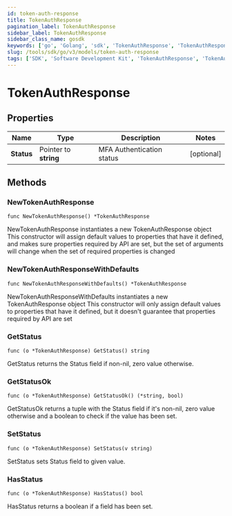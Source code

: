 ```yaml
---
id: token-auth-response
title: TokenAuthResponse
pagination_label: TokenAuthResponse
sidebar_label: TokenAuthResponse
sidebar_class_name: gosdk
keywords: ['go', 'Golang', 'sdk', 'TokenAuthResponse', 'TokenAuthResponse'] 
slug: /tools/sdk/go/v3/models/token-auth-response
tags: ['SDK', 'Software Development Kit', 'TokenAuthResponse', 'TokenAuthResponse']
---
```


# TokenAuthResponse

## Properties

Name | Type | Description | Notes
------------ | ------------- | ------------- | -------------
**Status** | Pointer to **string** | MFA Authentication status | [optional] 

## Methods

### NewTokenAuthResponse

`func NewTokenAuthResponse() *TokenAuthResponse`

NewTokenAuthResponse instantiates a new TokenAuthResponse object
This constructor will assign default values to properties that have it defined,
and makes sure properties required by API are set, but the set of arguments
will change when the set of required properties is changed

### NewTokenAuthResponseWithDefaults

`func NewTokenAuthResponseWithDefaults() *TokenAuthResponse`

NewTokenAuthResponseWithDefaults instantiates a new TokenAuthResponse object
This constructor will only assign default values to properties that have it defined,
but it doesn't guarantee that properties required by API are set

### GetStatus

`func (o *TokenAuthResponse) GetStatus() string`

GetStatus returns the Status field if non-nil, zero value otherwise.

### GetStatusOk

`func (o *TokenAuthResponse) GetStatusOk() (*string, bool)`

GetStatusOk returns a tuple with the Status field if it's non-nil, zero value otherwise
and a boolean to check if the value has been set.

### SetStatus

`func (o *TokenAuthResponse) SetStatus(v string)`

SetStatus sets Status field to given value.

### HasStatus

`func (o *TokenAuthResponse) HasStatus() bool`

HasStatus returns a boolean if a field has been set.


